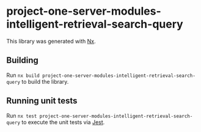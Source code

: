 # project-one-server-modules-intelligent-retrieval-search-query

This library was generated with [Nx](https://nx.dev).

## Building

Run `nx build project-one-server-modules-intelligent-retrieval-search-query` to build the library.

## Running unit tests

Run `nx test project-one-server-modules-intelligent-retrieval-search-query` to execute the unit tests via [Jest](https://jestjs.io).
